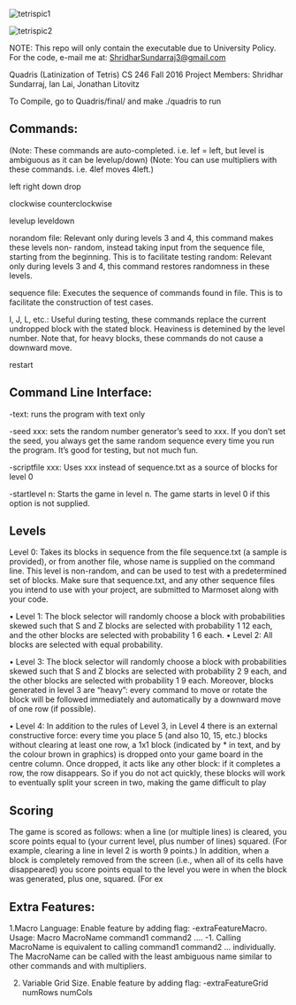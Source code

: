 ![tetrispic1](https://cloud.githubusercontent.com/assets/16379542/21737898/b51e0d62-d44b-11e6-91e9-17f2b4ca196a.jpg)

![tetrispic2](https://cloud.githubusercontent.com/assets/16379542/21737919/0077fb74-d44c-11e6-80f5-419e87d7e05b.jpg)


NOTE: This repo will only contain the executable due to University Policy. 
For the code, e-mail me at: ShridharSundarraj3@gmail.com

Quadris (Latinization of Tetris) 
CS 246 Fall 2016 
Project Members: Shridhar Sundarraj, Ian Lai, Jonathan Litovitz

To Compile, go to Quadris/final/ and make
./quadris to run


Commands: 
---------

(Note: These commands are auto-completed. i.e. lef = left, but level is ambiguous as it can be levelup/down)
(Note: You can use multipliers with these commands. i.e. 4lef moves 4left.)
 
left
right
down
drop

clockwise
counterclockwise

levelup
leveldown

norandom file: Relevant only during levels 3 and 4, this command makes these levels non-
random, instead taking input from the sequence file, starting from the beginning. This is
to facilitate testing
random: Relevant only during levels 3 and 4, this command restores randomness in these levels.

sequence file: Executes the sequence of commands found in file. This is to facilitate the
construction of test cases.

I, J, L, etc.: Useful during testing, these commands replace the current undropped block with
the stated block. Heaviness is detemined by the level number. Note that, for heavy blocks,
these commands do not cause a downward move.

restart

Command Line Interface:
-----------------------

-text: runs the program with text only

-seed xxx: sets the random number generator’s seed to xxx. If you don’t set the seed, you
always get the same random sequence every time you run the program. It’s good for testing,
but not much fun.

-scriptfile xxx: Uses xxx instead of sequence.txt as a source of blocks for level 0

-startlevel n: Starts the game in level n. The game starts in level 0 if this option is not
supplied.


Levels
------

Level 0: Takes its blocks in sequence
from the file sequence.txt (a sample is provided), or from another file, whose name is
supplied on the command line. This level is non-random, and can be used to test with a
predetermined set of blocks. Make sure that sequence.txt, and any other sequence
files you intend to use with your project, are submitted to Marmoset along with
your code.

• Level 1: The block selector will randomly choose a block with probabilities skewed such that
S and Z blocks are selected with probability 1
12 each, and the other blocks are selected with
probability 1
6
each.
• Level 2: All blocks are selected with equal probability.

• Level 3: The block selector will randomly choose a block with probabilities skewed such that
S and Z blocks are selected with probability 2
9
each, and the other blocks are selected with
probability 1
9
each. Moreover, blocks generated in level 3 are “heavy”: every command to
move or rotate the block will be followed immediately and automatically by a downward move
of one row (if possible).

• Level 4: In addition to the rules of Level 3, in Level 4 there is an external constructive force:
every time you place 5 (and also 10, 15, etc.) blocks without clearing at least one row, a
1x1 block (indicated by * in text, and by the colour brown in graphics) is dropped onto your
game board in the centre column. Once dropped, it acts like any other block: if it completes
a row, the row disappears. So if you do not act quickly, these blocks will work to eventually
split your screen in two, making the game difficult to play

Scoring
-------

The game is scored as follows: when a line (or multiple lines) is cleared, you score points equal to
(your current level, plus number of lines) squared. (For example, clearing a line in level 2 is worth 9
points.) In addition, when a block is completely removed from the screen (i.e., when all of its cells
have disappeared) you score points equal to the level you were in when the block was generated,
plus one, squared. (For ex



Extra Features:
---------------
1.Macro Language: Enable feature by adding flag: -extraFeatureMacro.
Usage: Macro MacroName command1 command2 .... -1. Calling MacroName is
equivalent to calling command1 command2 ... individually. The MacroName can
be called with the least ambiguous name similar to other commands and with
multipliers.

2. Variable Grid Size. Enable feature by adding flag: 
-extraFeatureGrid numRows numCols 


